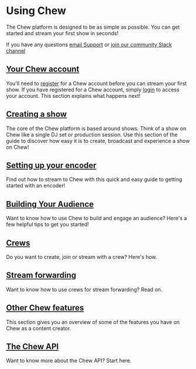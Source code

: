 # Using Chew

The Chew platform is designed to be as simple as possible. You can get started and stream your first show in seconds! 

If you have any questions [email Support](mailto:support@chew.tv) or [join our community Slack channel](http://slack.chew.tv)

## [Your Chew account](http://chew.tv/guide/using_chew/chew_account)

You'll need to [register](http://chew.tv/register) for a Chew account before you can stream your first show. If you have registered for a Chew account, simply [login](http://chew.tv/login) to access your account. This section explains what happens next! 

## [Creating a show](http://chew.tv/guide/using_chew/go_live_on_chew)

The core of the Chew platform is based around shows. Think of a show on Chew like a single DJ set or production session. Use this section of the guide to discover how easy it is to create, broadcast and experience a show on Chew!

## [Setting up your encoder](http://chew.tv/guide/encoder_setup/getting_started)

Find out how to stream to Chew with this quick and easy guide to getting started with an encoder!  

## [Building Your Audience](http://chew.tv/guide/using_chew/building_your_audience_on_chew)

Want to know how to use Chew to build and engage an audience? Here's a few helpful tips to get you started!

## [Crews](http://chew.tv/guide/using_chew/crews)

Do you want to create, join or stream with a crew? Here's how.

## [Stream forwarding](http://chew.tv/guide/using_chew/stream_forwarding)

Want to know how to use crews for stream forwarding? Read on.

## [Other Chew features](http://chew.tv/guide/using_chew/chew_features)

This section gives you an overview of some of the features you have on Chew as a content creator.

## [The Chew API](http://chew.tv/guide/developer_api/getting_started)

Want to know more about the Chew API? Start here.
